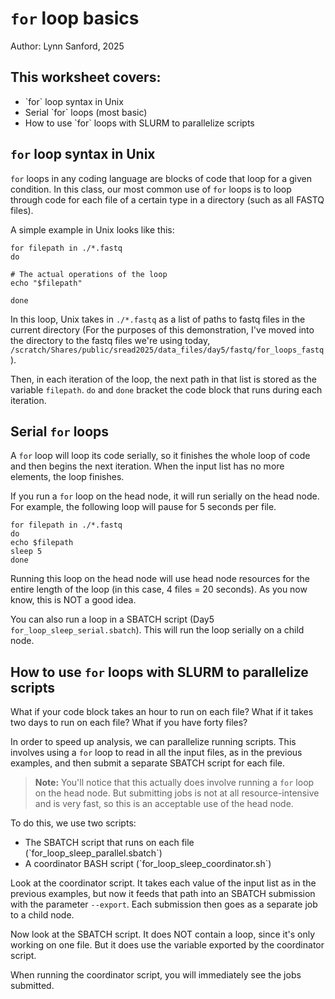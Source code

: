 # `for` loop basics
Author: Lynn Sanford, 2025

## This worksheet covers:
<ul>
<li>`for` loop syntax in Unix</li>
<li>Serial `for` loops (most basic)</li>
<li>How to use `for` loops with SLURM to parallelize scripts</li>
</ul>

## `for` loop syntax in Unix
`for` loops in any coding language are blocks of code that loop for a given condition. In this class, our most common use of `for` loops is to loop through code for each file of a certain type in a directory (such as all FASTQ files).

A simple example in Unix looks like this:
```
for filepath in ./*.fastq
do

# The actual operations of the loop
echo "$filepath"

done
```
In this loop, Unix takes in `./*.fastq` as a list of paths to fastq files in the current directory (For the purposes of this demonstration, I've moved into the directory to the fastq files we're using today, `/scratch/Shares/public/sread2025/data_files/day5/fastq/for_loops_fastq`).

Then, in each iteration of the loop, the next path in that list is stored as the variable `filepath`. `do` and `done` bracket the code block that runs during each iteration.

## Serial `for` loops
A `for` loop will loop its code serially, so it finishes the whole loop of code and then begins the next iteration. When the input list has no more elements, the loop finishes.

If you run a `for` loop on the head node, it will run serially on the head node. For example, the following loop will pause for 5 seconds per file.

```
for filepath in ./*.fastq
do
echo $filepath
sleep 5
done
```

Running this loop on the head node will use head node resources for the entire length of the loop (in this case, 4 files = 20 seconds). As you now know, this is NOT a good idea.

You can also run a loop in a SBATCH script (Day5 `for_loop_sleep_serial.sbatch`). This will run the loop serially on a child node.

## How to use `for` loops with SLURM to parallelize scripts

What if your code block takes an hour to run on each file? What if it takes two days to run on each file? What if you have forty files?

In order to speed up analysis, we can parallelize running scripts. This involves using a `for` loop to read in all the input files, as in the previous examples, and then submit a separate SBATCH script for each file.

>**Note:** You'll notice that this actually does involve running a `for` loop on the head node. But submitting jobs is not at all resource-intensive and is very fast, so this is an acceptable use of the head node.

To do this, we use two scripts:
<ul>
<li>The SBATCH script that runs on each file (`for_loop_sleep_parallel.sbatch`)</li>
<li>A coordinator BASH script (`for_loop_sleep_coordinator.sh`)</li>
</ul>

Look at the coordinator script. It takes each value of the input list as in the previous examples, but now it feeds that path into an SBATCH submission with the parameter `--export`. Each submission then goes as a separate job to a child node.

Now look at the SBATCH script. It does NOT contain a loop, since it's only working on one file. But it does use the variable exported by the coordinator script.

When running the coordinator script, you will immediately see the jobs submitted.